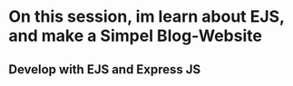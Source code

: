 # On this session, im learn about EJS, and make a Simpel Blog-Website

## Develop with EJS and Express JS
